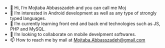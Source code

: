 - 👋 Hi, I’m Mojtaba Abbasszadeh and you can call me Moj
- 👀 I’m interested in Android development as well as any type of strongly typed languages.
- 🌱 I’m currently learning front end and back end technologies such as JS, PHP and MySQL.
- 💞️ I’m looking to collaborate on mobile develpment softwares. 
- 📫 How to reach me by mail at Mojtaba.Abbasszadeh@gmail.com

<!---
moj1987/moj1987 is a ✨ special ✨ repository because its `README.md` (this file) appears on your GitHub profile.
You can click the Preview link to take a look at your changes.
--->
